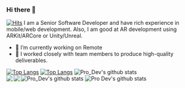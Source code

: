 ### Hi there 👋
[![Hits](https://hits.seeyoufarm.com/api/count/incr/badge.svg?url=https%3A%2F%2Fgithub.com%2Fdeveloperteam888%2Fhit-counter)](https://hits.seeyoufarm.com)
I am a Senior Software Developer and have rich experience in mobile/web development.
Also, I am good at AR development using ARKit/ARCore or Unity/Unreal.

- 🔭 I’m currently working on Remote
- 👯 I worked closely with team members to produce high-quality deliverables.

[![Top Langs](https://github-readme-stats.vercel.app/api/top-langs/?username=developerteam888)](https://github.com/developerteam888/github-readme-stats)
[![Top Langs](https://github-readme-stats.vercel.app/api/top-langs/?username=developerteam888&hide=javascript,html)](https://github.com/developerteam888/github-readme-stats)
![Pro_Dev's github stats](https://github-readme-stats.vercel.app/api?username=developerteam888&hide=contribs,prs)
![Pro_Dev's github stats](https://github-readme-stats.vercel.app/api?username=developerteam888&count_private=true)
![Pro Dev's github stats](https://github-readme-stats.vercel.app/api?username=developerteam888&show_icons=true&theme=vue)
<a href="https://github.com/developerteam888/github-readme-stats">
  <img align="left" src="https://github-readme-stats.vercel.app/api/pin/?username=developerteam888&repo=github-readme-stats" />
</a>
<a href="https://github.com/developerteam888/convoychat">
  <img align="left" src="https://github-readme-stats.vercel.app/api/pin/?username=developerteam888&repo=convoychat" />
</a>
